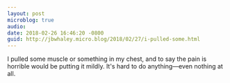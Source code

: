 ```yaml
---
layout: post
microblog: true
audio: 
date: 2018-02-26 16:46:20 -0800
guid: http://jbwhaley.micro.blog/2018/02/27/i-pulled-some.html
---
```

I pulled some muscle or something in my chest, and to say the pain is horrible would be putting it mildly. It's hard to do anything—even nothing at all.
